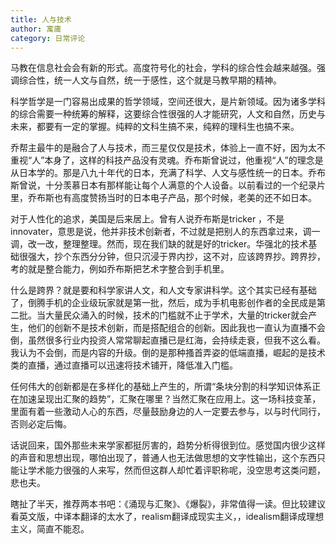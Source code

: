 ```yaml
---
title: 人与技术
author: 寓庸
category: 日常评论
---
```

马教在信息社会会有新的形式。高度符号化的社会，学科的综合性会越来越强。强调综合性，统一人文与自然，统一于感性，这个就是马教早期的精神。 

科学哲学是一门容易出成果的哲学领域，空间还很大，是片新领域。因为诸多学科的综合需要一种统筹的解释，这要综合性很强的人才能研究，人文和自然，历史与未来，都要有一定的掌握。纯粹的文科生搞不来，纯粹的理科生也搞不来。  

乔帮主最牛的是融合了人与技术，而三星仅仅是技术，体验上一直不好，因为太不重视“人”本身了，这样的科技产品没有灵魂。乔布斯曾说过，他重视“人”的理念是从日本学的。那是八九十年代的日本，充满了科学、人文与感性统一的日本。乔布斯曾说，十分羡慕日本有那样能让每个人满意的个人设备。以前看过的一个纪录片里，乔布斯也有高度赞扬当时的日本电子产品，那个时候，老美的还不如日本。  

对于人性化的追求，美国是后来居上。曾有人说乔布斯是tricker ，不是innovater，意思是说，他并非技术创新者，不过就是把别人的东西拿过来，调一调，改一改，整理整理。然而，现在我们缺的就是好的tricker。华强北的技术基础很强大，抄个东西分分钟，但只沉浸于界内抄，这不对，应该跨界抄。跨界抄，考的就是整合能力，例如乔布斯把艺术字整合到手机里。  

什么是跨界？就是要和科学家讲人文，和人文专家讲科学。这个其实已经有基础了，倒腾手机的企业级玩家就是第一批，然后，成为手机电影创作者的全民成是第二批。当大量民众涌入的时候，技术的门槛就不止于学术，大量的tricker就会产生，他们的创新不是技术创新，而是搭配组合的创新。因此我也一直认为直播不会倒，虽然很多行业内投资人常常聊起直播已是红海，会持续走衰，但我不这么看。我认为不会倒，而是内容的升级。倒的是那种搔首弄姿的低端直播，崛起的是技术类的直播，通过直播可以迅速将技术铺开，降低准入门槛。  

任何伟大的创新都是在多样化的基础上产生的，所谓“条块分割的科学知识体系正在加速呈现出汇聚的趋势”，汇聚在哪里？当然汇聚在应用上。这一场科技变革，里面有着一些激动人心的东西，尽量鼓励身边的人一定要去参与，以与时代同行，否则必定后悔。

话说回来，国外那些未来学家都挺厉害的，趋势分析得很到位。感觉国内很少这样的声音和思想出现，哪怕出现了，普通人也无法做思想的文字性输出，这个东西只能让学术能力很强的人来写，然而但这群人却忙着评职称呢，没空思考这类问题，悲也夫。

瞎扯了半天，推荐两本书吧：《涌现与汇聚》、《爆裂》，非常值得一读。但比较建议看英文版，中译本翻译的太水了，realism翻译成现实主义，，idealism翻译成理想主义，简直不能忍。  
